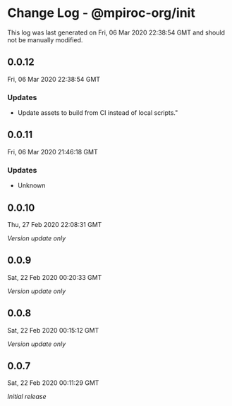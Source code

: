 # Change Log - @mpiroc-org/init

This log was last generated on Fri, 06 Mar 2020 22:38:54 GMT and should not be manually modified.

## 0.0.12
Fri, 06 Mar 2020 22:38:54 GMT

### Updates

- Update assets to build from CI instead of local scripts."

## 0.0.11
Fri, 06 Mar 2020 21:46:18 GMT

### Updates

- Unknown

## 0.0.10
Thu, 27 Feb 2020 22:08:31 GMT

*Version update only*

## 0.0.9
Sat, 22 Feb 2020 00:20:33 GMT

*Version update only*

## 0.0.8
Sat, 22 Feb 2020 00:15:12 GMT

*Version update only*

## 0.0.7
Sat, 22 Feb 2020 00:11:29 GMT

*Initial release*

